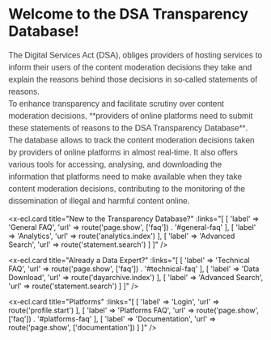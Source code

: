 # Welcome to the DSA Transparency Database!

<div class="ecl-u-mb-l" style="width: 100% !important; color: #404040 !important;
font: normal normal 400 1rem/1.5rem arial,sans-serif !important;">
The Digital Services Act (DSA), obliges providers of hosting services to inform their users of the content moderation 
decisions they take and explain the reasons behind those decisions in so-called statements of reasons.
</div>
<div class="" style="width: 100% !important; color: #404040 !important;
font: normal normal 400 1rem/1.5rem arial,sans-serif !important;">
To enhance transparency and facilitate scrutiny over content moderation decisions, **providers of 
online platforms need to submit these statements of reasons to the DSA Transparency Database**. The database 
allows to track the content moderation decisions taken by providers of online platforms in almost real-time. 
It also offers various tools for accessing, analysing, and downloading the information that platforms need to 
make available when they take content moderation decisions, contributing to the monitoring of the dissemination 
of illegal and harmful content online.
</div>


<div class="ecl-row">
<div class="ecl-col-l-4">

<x-ecl.card title="New to the Transparency Database?"
:links="[
[
'label' => 'General FAQ',
'url' => route('page.show', ['faq']) . '#general-faq'
],
[
'label' => 'Analytics',
'url' => route('analytics.index')
],
[
'label' => 'Advanced Search',
'url' => route('statement.search')
]
]"
/>

</div>
<div class="ecl-col-l-4">

<x-ecl.card title="Already a Data Expert?"
:links="[
[
'label' => 'Technical FAQ',
'url' => route('page.show', ['faq']) . '#technical-faq'
],
[
'label' => 'Data Download',
'url' => route('dayarchive.index')
],
[
'label' => 'Advanced Search',
'url' => route('statement.search')
]
]"
/>

</div>
<div class="ecl-col-l-4">

<x-ecl.card title="Platforms"
:links="[
[
'label' => 'Login',
'url' => route('profile.start')
],
[
'label' => 'Platforms FAQ',
'url' => route('page.show', ['faq']) . '#platforms-faq'
],
[
'label' => 'Documentation',
'url' => route('page.show', ['documentation'])
]
]"
/>

</div>
</div>

    